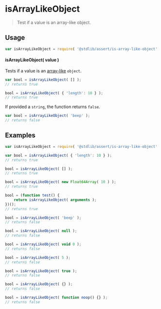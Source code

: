 # isArrayLikeObject

> Test if a value is an array-like object.


<section class="usage">

## Usage

``` javascript
var isArrayLikeObject = require( '@stdlib/assert/is-array-like-object' );
```

#### isArrayLikeObject( value )

Tests if a value is an [array-like][array-like] `object`.

<!-- eslint-disable object-curly-newline -->

``` javascript
var bool = isArrayLikeObject( [] );
// returns true

bool = isArrayLikeObject( { 'length': 10 } );
// returns true
```

If provided a `string`, the function returns `false`.

``` javascript
var bool = isArrayLikeObject( 'beep' );
// returns false
```

</section>

<!-- /.usage -->


<section class="examples">

## Examples

<!-- eslint-disable object-curly-newline, object-curly-spacing, no-empty-function, no-restricted-syntax -->

``` javascript
var isArrayLikeObject = require( '@stdlib/assert/is-array-like-object' );

var bool = isArrayLikeObject( { 'length': 10 } );
// returns true

bool = isArrayLikeObject( [] );
// returns true

bool = isArrayLikeObject( new Float64Array( 10 ) );
// returns true

bool = (function test() {
    return isArrayLikeObject( arguments );
})();
// returns true

bool = isArrayLikeObject( 'beep' );
// returns false

bool = isArrayLikeObject( null );
// returns false

bool = isArrayLikeObject( void 0 );
// returns false

bool = isArrayLikeObject( 5 );
// returns false

bool = isArrayLikeObject( true );
// returns false

bool = isArrayLikeObject( {} );
// returns false

bool = isArrayLikeObject( function noop() {} );
// returns false
```

</section>

<!-- /.examples -->


<section class="links">

[array-like]: http://www.2ality.com/2013/05/quirk-array-like-objects.html

</section>

<!-- /.links -->
